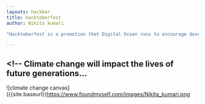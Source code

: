 ```yaml
---
layouts: hackbar
title: hacktoberfest
author: Nikita kumari

"Hacktoberfest is a promotion that Digital Ocean runs to encourage developers to contribute patches to open-source..."

---
```


## <!-- Climate change will impact the lives of future generations...
![climate change canvas]({{site.baseurl}}https://www.foundmyself.com/images/Nikita_kumari.png
